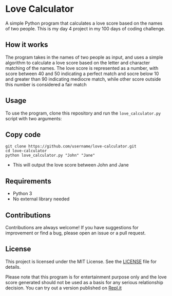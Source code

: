 # Love Calculator
A simple Python program that calculates a love score based on the names of two people. This is my day 4 project in my 100 days of coding challenge.

## How it works
The program takes in the names of two people as input, and uses a simple algorithm to calculate a love score based on the letter and character matching of the names. The love score is represented as a number, with score between 40 and 50 indicating a perfect match and socre below 10 and greater than 90 indicating mediocre match, while other score outside this number is considered a fair match

## Usage
To use the program, clone this repository and run the  `love_calculator.py` script with two arguments:

## Copy code
```
git clone https://github.com/username/love-calculator.git
cd love-calculator
python love_calculator.py "John" "Jane"
```
* This will output the love score between John and Jane

## Requirements
* Python 3
* No external library needed

## Contributions
Contributions are always welcome! If you have suggestions for improvement or find a bug, please open an issue or a pull request.

## License
This project is licensed under the MIT License. See the [LICENSE](https://chat.openai.com/chat/LICENSE) file for details.

Please note that this program is for entertainment purpose only and the love score generated should not be used as a basis for any serious relationship decision.
You can try out a version published on [Repl.it](https://replit.com/@labelisaiah/Love-Calculator-by-Required?v=1)
